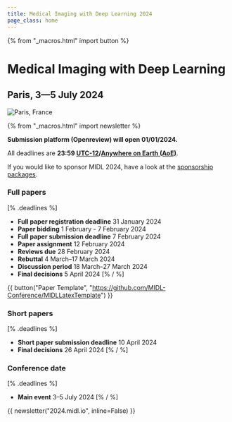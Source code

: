 ```yaml
---
title: Medical Imaging with Deep Learning 2024
page_class: home
---
```

{% from "_macros.html" import button %}
# Medical Imaging with Deep Learning
## Paris, 3—5 July 2024
<p class="primary-photo centered">
    <img alt="Paris, France" src="/images/paris_small.jpeg">
</p>

{% from "_macros.html" import newsletter %}


**Submission platform (Openreview) will open 01/01/2024.**

All deadlines are **23:59 [UTC-12](https://www.timeanddate.com/time/zones/aoe)/[Anywhere on Earth (AoE)](https://en.wikipedia.org/wiki/Anywhere_on_Earth)**.

If you would like to sponsor MIDL 2024, have a look at the [sponsorship packages](/sponsorship-packages.html).

### Full papers
[% .deadlines %]
* **Full paper registration deadline** 31 January 2024
* **Paper bidding** 1 February - 7 February 2024
* **Full paper submission deadline** 7 February 2024
* **Paper assignment** 12 February 2024
* **Reviews due** 28 February 2024
* **Rebuttal** 4 March–17 March 2024
* **Discussion period** 18 March–27 March 2024
* **Final decisions** 5 April 2024
[% / %]

{{ button("Paper Template", "https://github.com/MIDL-Conference/MIDLLatexTemplate") }}

### Short papers
[% .deadlines %]
* **Short paper submission deadline** 10 April 2024
* **Final decisions** 26 April 2024
[% / %]

### Conference date
[% .deadlines %]
* **Main event** 3–5 July 2024
[% / %]

{{ newsletter("2024.midl.io", inline=False) }}

